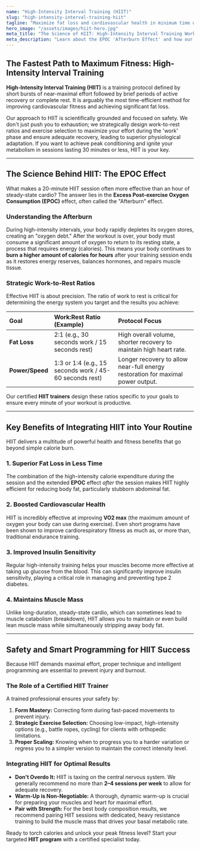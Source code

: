 ```yaml
---
name: "High-Intensity Interval Training (HIIT)"
slug: "high-intensity-interval-training-hiit"
tagline: "Maximize fat loss and cardiovascular health in minimum time with scientifically-backed HIIT protocols."
hero_image: "/assets/images/hiit-hero.jpg"
meta_title: "The Science of HIIT: High-Intensity Interval Training Workouts"
meta_description: "Learn about the EPOC 'Afterburn Effect' and how our certified trainers design safe, effective HIIT programs for rapid fat loss and superior conditioning."
---
```

## The Fastest Path to Maximum Fitness: High-Intensity Interval Training

**High-Intensity Interval Training (HIIT)** is a training protocol defined by short bursts of near-maximal effort followed by brief periods of active recovery or complete rest. It is arguably the most time-efficient method for improving cardiovascular fitness and achieving significant fat loss.

Our approach to HIIT is scientifically grounded and focused on safety. We don't just push you to exhaustion; we strategically design work-to-rest ratios and exercise selection to maximize your effort during the 'work' phase and ensure adequate recovery, leading to superior physiological adaptation. If you want to achieve peak conditioning and ignite your metabolism in sessions lasting 30 minutes or less, HIIT is your key.

---

## The Science Behind HIIT: The EPOC Effect

What makes a 20-minute HIIT session often more effective than an hour of steady-state cardio? The answer lies in the **Excess Post-exercise Oxygen Consumption (EPOC)** effect, often called the "Afterburn" effect.

### Understanding the Afterburn
During high-intensity intervals, your body rapidly depletes its oxygen stores, creating an "oxygen debt." After the workout is over, your body must consume a significant amount of oxygen to return to its resting state, a process that requires energy (calories). This means your body continues to **burn a higher amount of calories for hours** after your training session ends as it restores energy reserves, balances hormones, and repairs muscle tissue.

### Strategic Work-to-Rest Ratios
Effective HIIT is about precision. The ratio of work to rest is critical for determining the energy system you target and the results you achieve:

| Goal | Work:Rest Ratio (Example) | Protocol Focus |
| :--- | :--- | :--- |
| **Fat Loss** | 2:1 (e.g., 30 seconds work / 15 seconds rest) | High overall volume, shorter recovery to maintain high heart rate. |
| **Power/Speed** | 1:3 or 1:4 (e.g., 15 seconds work / 45-60 seconds rest) | Longer recovery to allow near-full energy restoration for maximal power output. |

Our certified **HIIT trainers** design these ratios specific to your goals to ensure every minute of your workout is productive.

---

## Key Benefits of Integrating HIIT into Your Routine

HIIT delivers a multitude of powerful health and fitness benefits that go beyond simple calorie burn.

### 1. Superior Fat Loss in Less Time
The combination of the high-intensity calorie expenditure *during* the session and the extended **EPOC** effect *after* the session makes HIIT highly efficient for reducing body fat, particularly stubborn abdominal fat.

### 2. Boosted Cardiovascular Health
HIIT is incredibly effective at improving **VO2 max** (the maximum amount of oxygen your body can use during exercise). Even short programs have been shown to improve cardiorespiratory fitness as much as, or more than, traditional endurance training.

### 3. Improved Insulin Sensitivity
Regular high-intensity training helps your muscles become more effective at taking up glucose from the blood. This can significantly improve insulin sensitivity, playing a critical role in managing and preventing type 2 diabetes.

### 4. Maintains Muscle Mass
Unlike long-duration, steady-state cardio, which can sometimes lead to muscle catabolism (breakdown), HIIT allows you to maintain or even build lean muscle mass while simultaneously stripping away body fat.

---

## Safety and Smart Programming for HIIT Success

Because HIIT demands maximal effort, proper technique and intelligent programming are essential to prevent injury and burnout.

### The Role of a Certified HIIT Trainer
A trained professional ensures your safety by:
1.  **Form Mastery:** Correcting form during fast-paced movements to prevent injury.
2.  **Strategic Exercise Selection:** Choosing low-impact, high-intensity options (e.g., battle ropes, cycling) for clients with orthopedic limitations.
3.  **Proper Scaling:** Knowing when to progress you to a harder variation or regress you to a simpler version to maintain the correct intensity level.

### Integrating HIIT for Optimal Results
* **Don't Overdo It:** HIIT is taxing on the central nervous system. We generally recommend no more than **2–4 sessions per week** to allow for adequate recovery.
* **Warm-Up is Non-Negotiable:** A thorough, dynamic warm-up is crucial for preparing your muscles and heart for maximal effort.
* **Pair with Strength:** For the best body composition results, we recommend pairing HIIT sessions with dedicated, heavy resistance training to build the muscle mass that drives your basal metabolic rate.

Ready to torch calories and unlock your peak fitness level? Start your targeted **HIIT program** with a certified specialist today.